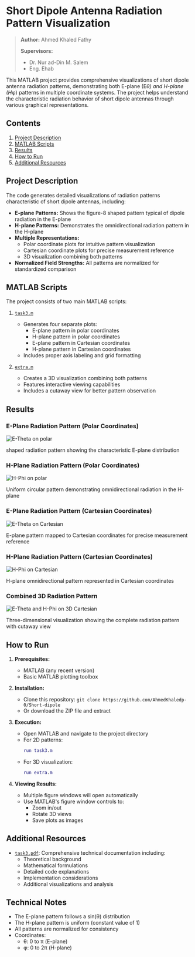 # Short Dipole Antenna Radiation Pattern Visualization

> **Author:** Ahmed Khaled Fathy
>
> **Supervisors:**
>
> - Dr. Nur ad-Din M. Salem
> - Eng. Ehab

This MATLAB project provides comprehensive visualizations of short dipole antenna radiation patterns, demonstrating both E-plane (E*θ) and H-plane (H*φ) patterns in multiple coordinate systems. The project helps understand the characteristic radiation behavior of short dipole antennas through various graphical representations.

## Contents

1. [Project Description](#project-description)
2. [MATLAB Scripts](#matlab-scripts)
3. [Results](#results)
4. [How to Run](#how-to-run)
5. [Additional Resources](#additional-resources)

## Project Description

The code generates detailed visualizations of radiation patterns characteristic of short dipole antennas, including:

- **E-plane Patterns:** Shows the figure-8 shaped pattern typical of dipole radiation in the E-plane
- **H-plane Patterns:** Demonstrates the omnidirectional radiation pattern in the H-plane
- **Multiple Representations:**
  - Polar coordinate plots for intuitive pattern visualization
  - Cartesian coordinate plots for precise measurement reference
  - 3D visualization combining both patterns
- **Normalized Field Strengths:** All patterns are normalized for standardized comparison

## MATLAB Scripts

The project consists of two main MATLAB scripts:

1. [`task3.m`](task3.m)

   - Generates four separate plots:
     - E-plane pattern in polar coordinates
     - H-plane pattern in polar coordinates
     - E-plane pattern in Cartesian coordinates
     - H-plane pattern in Cartesian coordinates
   - Includes proper axis labeling and grid formatting

2. [`extra.m`](extra.m)
   - Creates a 3D visualization combining both patterns
   - Features interactive viewing capabilities
   - Includes a cutaway view for better pattern observation

## Results

### E-Plane Radiation Pattern (Polar Coordinates)

![E-Theta on polar](/Assits/Epolar.png)

shaped radiation pattern showing the characteristic E-plane distribution

### H-Plane Radiation Pattern (Polar Coordinates)

![H-Phi on polar](/Assits/Hpolar.png)

Uniform circular pattern demonstrating omnidirectional radiation in the H-plane

### E-Plane Radiation Pattern (Cartesian Coordinates)

![E-Theta on Cartesian](/Assits/Ecart.png)

E-plane pattern mapped to Cartesian coordinates for precise measurement reference

### H-Plane Radiation Pattern (Cartesian Coordinates)

![H-Phi on Cartesian](/Assits/Hcart.png)

H-plane omnidirectional pattern represented in Cartesian coordinates

### Combined 3D Radiation Pattern

![E-Theta and H-Phi on 3D Cartesian](/Assits/3dplot.png)

Three-dimensional visualization showing the complete radiation pattern with cutaway view

## How to Run

1. **Prerequisites:**

   - MATLAB (any recent version)
   - Basic MATLAB plotting toolbox

2. **Installation:**

   - Clone this repository: `git clone https://github.com/AhmedKhaledp-0/Short-dipole`
   - Or download the ZIP file and extract

3. **Execution:**

   - Open MATLAB and navigate to the project directory
   - For 2D patterns:
     ```matlab
     run task3.m
     ```
   - For 3D visualization:
     ```matlab
     run extra.m
     ```

4. **Viewing Results:**
   - Multiple figure windows will open automatically
   - Use MATLAB's figure window controls to:
     - Zoom in/out
     - Rotate 3D views
     - Save plots as images

## Additional Resources

- [`task3.pdf`](/Assits/task3.pdf): Comprehensive technical documentation including:
  - Theoretical background
  - Mathematical formulations
  - Detailed code explanations
  - Implementation considerations
  - Additional visualizations and analysis

## Technical Notes

- The E-plane pattern follows a sin(θ) distribution
- The H-plane pattern is uniform (constant value of 1)
- All patterns are normalized for consistency
- Coordinates:
  - θ: 0 to π (E-plane)
  - φ: 0 to 2π (H-plane)
